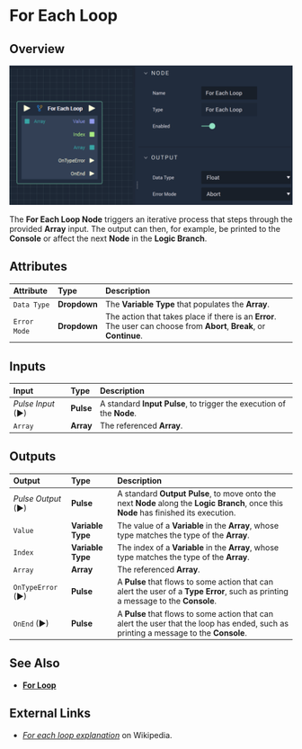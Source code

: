 # For Each Loop

## Overview

![The For Each Loop Node.](../../.gitbook/assets/foreachloop.png)

The **For Each Loop Node** triggers an iterative process that steps through the provided **Array** input. The output can then, for example, be printed to the **Console** or affect the next **Node** in the **Logic Branch**.

## Attributes

| Attribute | Type | Description |
| :--- | :--- | :--- |
| `Data Type` | **Dropdown** | The **Variable Type** that populates the **Array**. |
| `Error Mode` | **Dropdown** | The action that takes place if there is an **Error**. The user can choose from **Abort**, **Break**, or **Continue**. |

## Inputs

| Input | Type | Description |
| :--- | :--- | :--- |
| _Pulse Input_ \(►\) | **Pulse** | A standard **Input Pulse**, to trigger the execution of the **Node**. |
| `Array` | **Array** | The referenced **Array**. |

## Outputs

| Output | Type | Description |
| :--- | :--- | :--- |
| _Pulse Output_ \(►\) | **Pulse** | A standard **Output Pulse**, to move onto the next **Node** along the **Logic Branch**, once this **Node** has finished its execution. |
| `Value` | **Variable Type** | The value of a **Variable** in the **Array**, whose type matches the type of the **Array**. |
| `Index` | **Variable Type** | The index of a **Variable** in the **Array**, whose type matches the type of the **Array**. |
| `Array` | **Array** | The referenced **Array**. |
| `OnTypeError` \(►\) | **Pulse** | A **Pulse** that flows to some action that can alert the user of a **Type Error**, such as printing a message to the **Console**. |
| `OnEnd` \(►\) | **Pulse** | A **Pulse** that flows to some action that can alert the user that the loop has ended, such as printing a message to the **Console**. |

## See Also

* [**For Loop**](forloop.md)

## External Links

* [_For each loop explanation_](https://en.wikipedia.org/wiki/Foreach_loop#:~:text=For%20each%20loops%20are%20almost%20always%20used%20to,flow%20statement%20for%20traversing%20items%20in%20a%20collection.) on Wikipedia.

